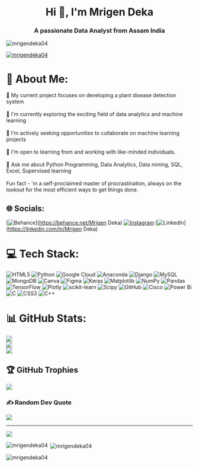 <h1 align="center">Hi 👋, I'm Mrigen Deka</h1>
<h3 align="center">A passionate Data Analyst from Assam India</h3>

<p align="left"> <img src="https://komarev.com/ghpvc/?username=mrigendeka04&label=Profile%20views&color=0e75b6&style=flat" alt="mrigendeka04" /> </p>

<p align="left"> <a href="https://github.com/ryo-ma/github-profile-trophy"><img src="https://github-profile-trophy.vercel.app/?username=mrigendeka04" alt="mrigendeka04" /></a> </p>

# 💫 About Me:
🔭  My current project focuses on developing a plant disease detection system<br><br>🌱 I'm currently exploring the exciting field of data analytics and machine learning<br><br>👯 I'm actively seeking opportunities to collaborate on machine learning projects<br><br>🤝  I'm open to learning from and working with like-minded individuals. <br><br>💬 Ask me about Python Programming, Data Analytics, Data mining, SQL, Excel, Supervised learning<br><br>Fun fact - 'm a self-proclaimed master of procrastination, always on the lookout for the most efficient ways to get things done.


## 🌐 Socials:
[![Behance](https://img.shields.io/badge/Behance-1769ff?logo=behance&logoColor=white)](https://behance.net/Mrigen Deka) [![Instagram](https://img.shields.io/badge/Instagram-%23E4405F.svg?logo=Instagram&logoColor=white)](https://instagram.com/mrigen._deka) [![LinkedIn](https://img.shields.io/badge/LinkedIn-%230077B5.svg?logo=linkedin&logoColor=white)](https://linkedin.com/in/Mrigen Deka) 

# 💻 Tech Stack:
![HTML5](https://img.shields.io/badge/html5-%23E34F26.svg?style=plastic&logo=html5&logoColor=white) ![Python](https://img.shields.io/badge/python-3670A0?style=plastic&logo=python&logoColor=ffdd54) ![Google Cloud](https://img.shields.io/badge/GoogleCloud-%234285F4.svg?style=plastic&logo=google-cloud&logoColor=white) ![Anaconda](https://img.shields.io/badge/Anaconda-%2344A833.svg?style=plastic&logo=anaconda&logoColor=white) ![Django](https://img.shields.io/badge/django-%23092E20.svg?style=plastic&logo=django&logoColor=white) ![MySQL](https://img.shields.io/badge/mysql-4479A1.svg?style=plastic&logo=mysql&logoColor=white) ![MongoDB](https://img.shields.io/badge/MongoDB-%234ea94b.svg?style=plastic&logo=mongodb&logoColor=white) ![Canva](https://img.shields.io/badge/Canva-%2300C4CC.svg?style=plastic&logo=Canva&logoColor=white) ![Figma](https://img.shields.io/badge/figma-%23F24E1E.svg?style=plastic&logo=figma&logoColor=white) ![Keras](https://img.shields.io/badge/Keras-%23D00000.svg?style=plastic&logo=Keras&logoColor=white) ![Matplotlib](https://img.shields.io/badge/Matplotlib-%23ffffff.svg?style=plastic&logo=Matplotlib&logoColor=black) ![NumPy](https://img.shields.io/badge/numpy-%23013243.svg?style=plastic&logo=numpy&logoColor=white) ![Pandas](https://img.shields.io/badge/pandas-%23150458.svg?style=plastic&logo=pandas&logoColor=white) ![TensorFlow](https://img.shields.io/badge/TensorFlow-%23FF6F00.svg?style=plastic&logo=TensorFlow&logoColor=white) ![Plotly](https://img.shields.io/badge/Plotly-%233F4F75.svg?style=plastic&logo=plotly&logoColor=white) ![scikit-learn](https://img.shields.io/badge/scikit--learn-%23F7931E.svg?style=plastic&logo=scikit-learn&logoColor=white) ![Scipy](https://img.shields.io/badge/SciPy-%230C55A5.svg?style=plastic&logo=scipy&logoColor=%white) ![GitHub](https://img.shields.io/badge/github-%23121011.svg?style=plastic&logo=github&logoColor=white) ![Cisco](https://img.shields.io/badge/cisco-%23049fd9.svg?style=plastic&logo=cisco&logoColor=black) ![Power Bi](https://img.shields.io/badge/power_bi-F2C811?style=plastic&logo=powerbi&logoColor=black) ![C](https://img.shields.io/badge/c-%2300599C.svg?style=plastic&logo=c&logoColor=white) ![CSS3](https://img.shields.io/badge/css3-%231572B6.svg?style=plastic&logo=css3&logoColor=white) ![C++](https://img.shields.io/badge/c++-%2300599C.svg?style=plastic&logo=c%2B%2B&logoColor=white)
# 📊 GitHub Stats:
![](https://github-readme-stats.vercel.app/api?username=MrigenDeka04&theme=vision-friendly-dark&hide_border=true&include_all_commits=true&count_private=false)<br/>
![](https://github-readme-streak-stats.herokuapp.com/?user=MrigenDeka04&theme=vision-friendly-dark&hide_border=true)<br/>
![](https://github-readme-stats.vercel.app/api/top-langs/?username=MrigenDeka04&theme=vision-friendly-dark&hide_border=true&include_all_commits=true&count_private=false&layout=compact)

## 🏆 GitHub Trophies
![](https://github-profile-trophy.vercel.app/?username=MrigenDeka04&theme=radical&no-frame=true&no-bg=true&margin-w=4)

### ✍️ Random Dev Quote
![](https://quotes-github-readme.vercel.app/api?type=horizontal&theme=radical)

---
[![](https://visitcount.itsvg.in/api?id=MrigenDeka04&icon=2&color=0)](https://visitcount.itsvg.in)

<!-- Proudly created with GPRM ( https://gprm.itsvg.in ) -->

<p><img align="left" src="https://github-readme-stats.vercel.app/api/top-langs?username=mrigendeka04&show_icons=true&locale=en&layout=compact" alt="mrigendeka04" /></p>

<p>&nbsp;<img align="center" src="https://github-readme-stats.vercel.app/api?username=mrigendeka04&show_icons=true&locale=en" alt="mrigendeka04" /></p>

<p><img align="center" src="https://github-readme-streak-stats.herokuapp.com/?user=mrigendeka04&" alt="mrigendeka04" /></p>
